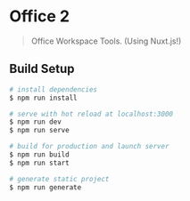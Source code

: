 # Office 2

> Office Workspace Tools. (Using Nuxt.js!)

## Build Setup

``` bash
# install dependencies
$ npm run install

# serve with hot reload at localhost:3000
$ npm run dev
$ npm run serve

# build for production and launch server
$ npm run build
$ npm run start

# generate static project
$ npm run generate
```
